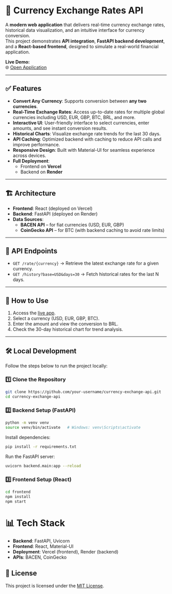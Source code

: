 # 💱 Currency Exchange Rates API

A **modern web application** that delivers real-time currency exchange rates, historical data visualization, and an intuitive interface for currency conversion.  
This project demonstrates **API integration**, **FastAPI backend development**, and a **React-based frontend**, designed to simulate a real-world financial application.  

**Live Demo:**  
🌐 [Open Application](https://coinverter-rafael-matos-projects.vercel.app/)  

---

## ✅ Features
- **Convert Any Currency**: Supports conversion between **any two currencies**.
- **Real-Time Exchange Rates**: Access up-to-date rates for multiple global currencies including USD, EUR, GBP, BTC, BRL, and more.
- **Interactive UI**: User-friendly interface to select currencies, enter amounts, and see instant conversion results.
- **Historical Charts**: Visualize exchange rate trends for the last 30 days.
- **API Caching**: Optimized backend with caching to reduce API calls and improve performance.
- **Responsive Design**: Built with Material-UI for seamless experience across devices.
- **Full Deployment**:
  - Frontend on **Vercel**
  - Backend on **Render**

---

## 🏗️ Architecture
- **Frontend**: React (deployed on Vercel)
- **Backend**: FastAPI (deployed on Render)
- **Data Sources**:
  - **BACEN API** – for fiat currencies (USD, EUR, GBP)
  - **CoinGecko API** – for BTC (with backend caching to avoid rate limits)

---

## 🔌 API Endpoints
- `GET /rate/{currency}` → Retrieve the latest exchange rate for a given currency.
- `GET /history?base=USD&days=30` → Fetch historical rates for the last N days.

---

## 🚀 How to Use
1. Access the [live app](https://coinverter-r1gnnxsh5-rafael-matos-projects.vercel.app/).
2. Select a currency (USD, EUR, GBP, BTC).
3. Enter the amount and view the conversion to BRL.
4. Check the 30-day historical chart for trend analysis.

---

## 🛠️ Local Development
Follow the steps below to run the project locally:

### 1️⃣ Clone the Repository
```bash
git clone https://github.com/your-username/currency-exchange-api.git
cd currency-exchange-api
```

### 2️⃣ Backend Setup (FastAPI)
```bash
python -m venv venv
source venv/bin/activate   # Windows: venv\Scripts\activate
```
Install dependencies:
```bash
pip install -r requirements.txt
```
Run the FastAPI server:
```bash
uvicorn backend.main:app --reload
```
### 3️⃣ Frontend Setup (React)
```bash
cd frontend
npm install
npm start
```

# 📊 Tech Stack
- **Backend**: FastAPI, Uvicorn
- **Frontend**: React, Material-UI
- **Deployment**: Vercel (frontend), Render (backend)
- **APIs**: BACEN, CoinGecko

## 📜 License
This project is licensed under the [MIT License](LICENSE).
